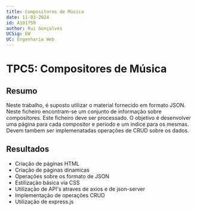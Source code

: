 ```yaml
---
title: Compositores de Música
date: 11-03-2024
id: A101759
author: Rui Gonçalves
UCSig: EW
UC: Engenharia Web
---
```


# TPC5: Compositores de Música

## Resumo

Neste trabalho, é suposto utilizar o material fornecido em formato JSON.
Neste ficheiro encontram-se um conjunto de informação sobre compositores.
Este ficheiro deve ser processado.
O objetivo é desenvolver uma página para cada compositor e periodo e um indice para os mesmas.
Devem tambem ser implemenatadas operações de CRUD sobre os dados.

## Resultados

- Criação de páginas HTML
- Criação de páginas dinamicas
- Operações sobre os formato de JSON
- Estilização básica via CSS
- Utilização de API's atraves de axios e de json-server
- Implementação de operações CRUD
- Utilização de express.js
